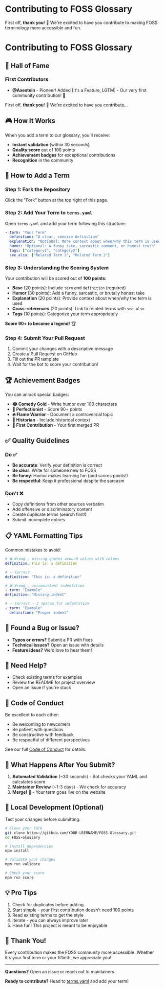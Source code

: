 # Contributing to FOSS Glossary

First off, **thank you!** 🎉 We're excited to have you contribute to making FOSS terminology more accessible and fun.
# Contributing to FOSS Glossary

## 🌟 Hall of Fame

### First Contributors
- **@Axestein** - Pioneer! Added [It's a Feature, LGTM] - Our very first community contribution! 🎉

First off, **thank you!** 🎉 We're excited to have you contribute...


## 🎮 How It Works

When you add a term to our glossary, you'll receive:
- **Instant validation** (within 30 seconds)
- **Quality score** out of 100 points
- **Achievement badges** for exceptional contributions
- **Recognition** in the community

## 📝 How to Add a Term

### Step 1: Fork the Repository

Click the "Fork" button at the top right of this page.

### Step 2: Add Your Term to `terms.yaml`

Open `terms.yaml` and add your term following this structure:

```yaml
- term: "Your Term"
  definition: "A clear, concise definition"
  explanation: "Optional: More context about when/why this term is used"
  humor: "Optional: A funny take, sarcastic comment, or honest truth"
  tags: ["category1", "category2"]
  see_also: ["Related Term 1", "Related Term 2"]
```

### Step 3: Understanding the Scoring System

Your contribution will be scored out of **100 points**:

- **Base** (20 points): Include `term` and `definition` (required)
- **Humor** (30 points): Add a funny, sarcastic, or brutally honest take
- **Explanation** (20 points): Provide context about when/why the term is used
- **Cross-references** (20 points): Link to related terms with `see_also`
- **Tags** (10 points): Categorize your term appropriately

**Score 90+ to become a legend!** 🏆

### Step 4: Submit Your Pull Request

1. Commit your changes with a descriptive message
2. Create a Pull Request on GitHub
3. Fill out the PR template
4. Wait for the bot to score your contribution!

## 🏆 Achievement Badges

You can unlock special badges:

- **😂 Comedy Gold** - Write humor over 100 characters
- **💯 Perfectionist** - Score 90+ points
- **🔥 Flame Warrior** - Document a controversial topic
- **📜 Historian** - Include historical context
- **🌱 First Contribution** - Your first merged PR

## ✅ Quality Guidelines

### Do ✅

- **Be accurate**: Verify your definition is correct
- **Be clear**: Write for someone new to FOSS
- **Be funny**: Humor makes learning fun (and scores points!)
- **Be respectful**: Keep it professional despite the sarcasm

### Don't ❌

- Copy definitions from other sources verbatim
- Add offensive or discriminatory content
- Create duplicate terms (search first!)
- Submit incomplete entries

## 📋 YAML Formatting Tips

Common mistakes to avoid:

```yaml
# ❌ Wrong - missing quotes around values with colons
definition: This is: a definition

# ✅ Correct
definition: "This is: a definition"

# ❌ Wrong - inconsistent indentation
- term: "Example"
definition: "Missing indent"

# ✅ Correct - 2 spaces for indentation
- term: "Example"
  definition: "Proper indent"
```

## 🐛 Found a Bug or Issue?

- **Typos or errors?** Submit a PR with fixes
- **Technical issues?** Open an issue with details
- **Feature ideas?** We'd love to hear them!

## 🤔 Need Help?

- Check existing terms for examples
- Review the README for project overview
- Open an issue if you're stuck

## 📜 Code of Conduct

Be excellent to each other:
- Be welcoming to newcomers
- Be patient with questions
- Be constructive with feedback
- Be respectful of different perspectives

See our full [Code of Conduct](CODE_OF_CONDUCT.md) for details.

## 🎯 What Happens After You Submit?

1. **Automated Validation** (~30 seconds) - Bot checks your YAML and calculates score
2. **Maintainer Review** (~1-3 days) - We check for accuracy
3. **Merge!** 🎉 - Your term goes live on the website

## 🚀 Local Development (Optional)

Test your changes before submitting:

```bash
# Clone your fork
git clone https://github.com/YOUR-USERNAME/FOSS-Glossary.git
cd FOSS-Glossary

# Install dependencies
npm install

# Validate your changes
npm run validate

# Check your score
npm run score
```

## 💡 Pro Tips

1. Check for duplicates before adding
2. Start simple - your first contribution doesn't need 100 points
3. Read existing terms to get the style
4. Iterate - you can always improve later
5. Have fun! This project is meant to be enjoyable

## 🙏 Thank You!

Every contribution makes the FOSS community more accessible. Whether it's your first term or your fiftieth, we appreciate you!

---

**Questions?** Open an issue or reach out to maintainers.

**Ready to contribute?** Head to [terms.yaml](terms.yaml) and add your term!
